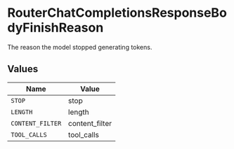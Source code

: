 # RouterChatCompletionsResponseBodyFinishReason

The reason the model stopped generating tokens.


## Values

| Name             | Value            |
| ---------------- | ---------------- |
| `STOP`           | stop             |
| `LENGTH`         | length           |
| `CONTENT_FILTER` | content_filter   |
| `TOOL_CALLS`     | tool_calls       |